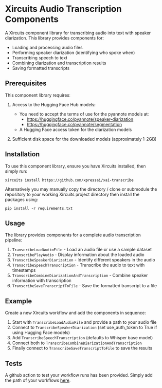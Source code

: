 # Xircuits Audio Transcription Components

A Xircuits component library for transcribing audio into text with speaker diarization. This library provides components for:

- Loading and processing audio files
- Performing speaker diarization (identifying who spoke when)
- Transcribing speech to text
- Combining diarization and transcription results
- Saving formatted transcripts

## Prerequisites

This component library requires:

1. Access to the Hugging Face Hub models:
   - You need to accept the terms of use for the pyannote models at:
     - https://huggingface.co/pyannote/speaker-diarization
     - https://huggingface.co/pyannote/segmentation
   - A Hugging Face access token for the diarization models

2. Sufficient disk space for the downloaded models (approximately 1-2GB)

## Installation

To use this component library, ensure you have Xircuits installed, then simply run:

```
xircuits install https://github.com/xpressai/xai-transcribe
```

Alternatively you may manually copy the directory / clone or submodule the repository to your working Xircuits project directory then install the packages using:

```
pip install -r requirements.txt
```

## Usage

The library provides components for a complete audio transcription pipeline:

1. `TranscribeLoadAudioFile` - Load an audio file or use a sample dataset
2. `TranscribePlayAudio` - Display information about the loaded audio
3. `TranscribeSpeakerDiarization` - Identify different speakers in the audio
4. `TranscribeSpeechTranscription` - Transcribe the audio to text with timestamps
5. `TranscribeCombineDiarizationAndTranscription` - Combine speaker information with transcription
6. `TranscribeSaveTranscriptToFile` - Save the formatted transcript to a file

## Example

Create a new Xircuits workflow and add the components in sequence:
1. Start with `TranscribeLoadAudioFile` and provide a path to your audio file
2. Connect to `TranscribeSpeakerDiarization` (set use_auth_token to True if using Hugging Face models)
3. Add `TranscribeSpeechTranscription` (defaults to Whisper base model)
4. Connect both to `TranscribeCombineDiarizationAndTranscription`
5. Finally connect to `TranscribeSaveTranscriptToFile` to save the results

## Tests
A github action to test your workflow runs has been provided. Simply add the path of your workflows [here](.github/workflows/run-workflow-tests.yml#L11).
